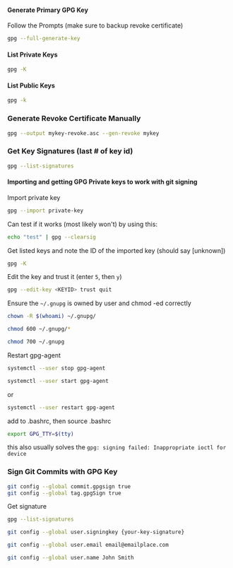
#### Generate Primary GPG Key
Follow the Prompts (make sure to backup revoke certificate)
```bash
gpg --full-generate-key
```
#### List Private Keys
```bash
gpg -K
```
#### List Public Keys
```bash
gpg -k
```
### Generate Revoke Certificate Manually
```bash
gpg --output mykey-revoke.asc --gen-revoke mykey
```
### Get Key Signatures (last # of key id)
```bash
gpg --list-signatures
```

#### Importing and getting GPG Private keys to work with git signing
Import private key
```bash
gpg --import private-key
```
Can test if it works (most likely won't) by using this:
```bash
echo "test" | gpg --clearsig
```
Get listed keys and note the ID of the imported key (should say \[unknown\])
```bash
gpg -K
```
Edit the key and trust it (enter `5`, then `y`)
```bash
gpg --edit-key <KEYID> trust quit
```
Ensure the `~/.gnupg` is owned by user and chmod -ed correctly
```bash
chown -R $(whoami) ~/.gnupg/
```
```bash
chmod 600 ~/.gnupg/*
```
```bash
chmod 700 ~/.gnupg
```

Restart gpg-agent
```bash
systemctl --user stop gpg-agent
```
```bash
systemctl --user start gpg-agent
```
or
```bash
systemctl --user restart gpg-agent
```
add to .bashrc, then source .bashrc
```bash
export GPG_TTY=$(tty)
```
this also usually solves the `gpg: signing failed: Inappropriate ioctl for device`
### Sign Git Commits with GPG Key
```bash
git config --global commit.gpgsign true
git config --global tag.gpgSign true
```
Get signature
```bash
gpg --list-signatures
```
```bash
git config --global user.signingkey {your-key-signature}
```
```bash
git config --global user.email email@emailplace.com
```
```bash
git config --global user.name John Smith
```